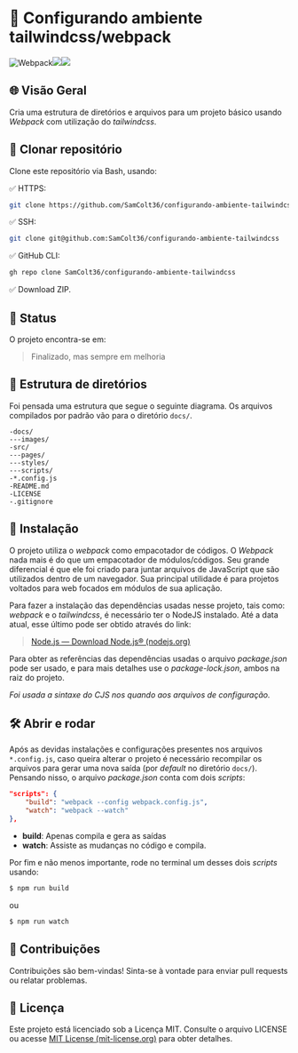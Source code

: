 
# 🚀 Configurando ambiente tailwindcss/webpack
![Webpack](https://img.shields.io/badge/webpack-%238DD6F9.svg?style=for-the-badge&logo=webpack&logoColor=black)![](https://img.shields.io/badge/Shell_Script-121011?style=for-the-badge&logo=gnu-bash&logoColor=white
)![](https://img.shields.io/badge/Visual_Studio-5C2D91?style=for-the-badge&logo=visual%20studio&logoColor=white)

## 🌐 Visão Geral

Cria uma estrutura de diretórios e arquivos para um projeto básico usando *Webpack* com utilização do *tailwindcss*.

## 📁 Clonar repositório

Clone este repositório via Bash, usando:

✅ HTTPS:

```bash
git clone https://github.com/SamColt36/configurando-ambiente-tailwindcss
```


✅ SSH:

```bash
git clone git@github.com:SamColt36/configurando-ambiente-tailwindcss
```

✅ GitHub CLI:

```bash
gh repo clone SamColt36/configurando-ambiente-tailwindcss
```

✅ Download ZIP.

## 📶 Status

O projeto encontra-se em:

> Finalizado, mas sempre em melhoria

## 📂 Estrutura de diretórios

Foi pensada uma estrutura que segue o seguinte diagrama. Os arquivos compilados por padrão vão para o diretório `docs/`.

    -docs/
    ---images/
    -src/
    ---pages/
    ---styles/
    ---scripts/
    -*.config.js
    -README.md
    -LICENSE
    -.gitignore

## 🔧 Instalação

O projeto utiliza o _webpack_ como empacotador de códigos. O _Webpack_ nada mais é do que um empacotador de módulos/códigos. Seu grande diferencial é que ele foi criado para juntar arquivos de JavaScript que são utilizados dentro de um navegador. Sua principal utilidade é para projetos voltados para web focados em módulos de sua aplicação.

Para fazer a instalação das dependências usadas nesse projeto, tais como: _webpack_ e o _tailwindcss_, é necessário ter o NodeJS instalado. Até a data atual, esse último pode ser obtido através do link:

> [Node.js — Download Node.js® (nodejs.org)](https://nodejs.org/en/download)

Para obter as referências das dependências usadas o arquivo _package.json_ pode ser usado, e para mais detalhes use o _package-lock.json_, ambos na raiz do projeto.

_Foi usada a sintaxe do CJS nos quando aos arquivos de configuração._

## 🛠️ Abrir e rodar

Após as devidas instalações e configurações presentes nos arquivos `*.config.js`, caso queira alterar o projeto é necessário recompilar os arquivos para gerar uma nova saída (por _default_ no diretório `docs/`). Pensando nisso, o arquivo _package.json_ conta com dois _scripts_:

```json
"scripts": {
	"build": "webpack --config webpack.config.js",
	"watch": "webpack --watch"
},
```

- **build**: Apenas compila e gera as saídas
- **watch**: Assiste as mudanças no código e compila.

Por fim e não menos importante, rode no terminal um desses dois _scripts_ usando:

```bash
$ npm run build
```

ou

```bash
$ npm run watch
```

## 👥 Contribuições

Contribuições são bem-vindas! Sinta-se à vontade para enviar pull requests ou relatar problemas.

## 📄 Licença

Este projeto está licenciado sob a Licença MIT. Consulte o arquivo LICENSE ou acesse [MIT License (mit-license.org)](https://mit-license.org/) para obter detalhes.
